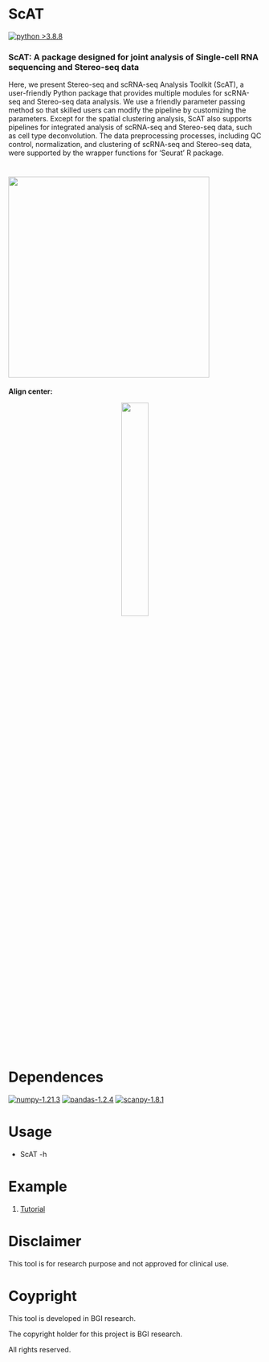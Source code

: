 # ScAT

[![python >3.8.8](https://img.shields.io/badge/python-3.8.8-brightgreen)](https://www.python.org/) 

### ScAT: A package designed for joint analysis of Single-cell RNA sequencing and Stereo-seq data
Here, we present Stereo-seq and scRNA-seq Analysis Toolkit (ScAT), a user-friendly Python package that provides multiple modules for scRNA-seq and Stereo-seq data analysis. We use a friendly parameter passing method so that skilled users can modify the pipeline by customizing the parameters. Except for the spatial clustering analysis, ScAT also supports pipelines for integrated analysis of scRNA-seq and Stereo-seq data, such as cell type deconvolution. The data preprocessing processes, including QC control, normalization, and clustering of scRNA-seq and Stereo-seq data, were supported by the wrapper functions for ‘Seurat’ R package.

# <img src="https://github.com/liaoshangfeng/ScAT/blob/main/example/ScAT_overview.jpg" width="400">
**Align center:**
<p align="center" width="100%">
    <img width="33%" src="[https://i.stack.imgur.com/RJj4x.png](https://github.com/liaoshangfeng/ScAT/blob/main/example/ScAT_overview.jpg)"> 
</p>

# Dependences

[![numpy-1.21.3](https://img.shields.io/badge/numpy-1.21.3-red)](https://github.com/numpy/numpy)
[![pandas-1.2.4](https://img.shields.io/badge/pandas-1.2.4-lightgrey)](https://github.com/pandas-dev/pandas)
[![scanpy-1.8.1](https://img.shields.io/badge/scanpy-1.8.1-blue)](https://github.com/theislab/scanpy)


# Usage

- ScAT -h


# Example

1. [Tutorial](https://github.com/liaoshangfeng/ScAT/blob/main/example/ScAT_Vignette.ipynb)


# Disclaimer

This tool is for research purpose and not approved for clinical use.


# Coypright

This tool is developed in BGI research.

The copyright holder for this project is BGI research.

All rights reserved.
